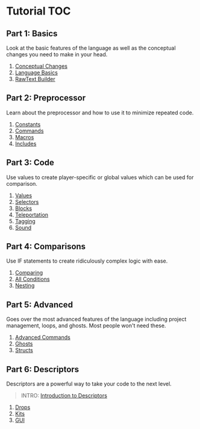 # **Tutorial TOC**
## Part 1: Basics
Look at the basic features of the language as well as the conceptual changes you need to make in your head.<br />
1. [Conceptual Changes](https://github.com/7UKECREAT0R/MCCompiled/blob/main/Tutorials/1aConcepts.md)
2. [Language Basics](https://github.com/7UKECREAT0R/MCCompiled/blob/main/Tutorials/1bBasics.md)
3. [RawText Builder](https://github.com/7UKECREAT0R/MCCompiled/blob/main/Tutorials/1cRawtext.md)

## Part 2: Preprocessor
Learn about the preprocessor and how to use it to minimize repeated code.<br />
1. [Constants](https://github.com/7UKECREAT0R/MCCompiled/blob/main/Tutorials/2aConstants.md)
2. [Commands](https://github.com/7UKECREAT0R/MCCompiled/blob/main/Tutorials/2bCommands.md)
3. [Macros](https://github.com/7UKECREAT0R/MCCompiled/blob/main/Tutorials/2cMacros.md)
4. [Includes](https://github.com/7UKECREAT0R/MCCompiled/blob/main/Tutorials/2dIncludes.md)

## Part 3: Code
Use values to create player-specific or global values which can be used for comparison.<br />
1. [Values](https://github.com/7UKECREAT0R/MCCompiled/blob/main/Tutorials/3aValues.md)
2. [Selectors](https://github.com/7UKECREAT0R/MCCompiled/blob/main/Tutorials/3bSelectors.md)
3. [Blocks](https://github.com/7UKECREAT0R/MCCompiled/blob/main/Tutorials/3cBlocks.md)
4. [Teleportation](https://github.com/7UKECREAT0R/MCCompiled/blob/main/Tutorials/3dTeleportation.md)
5. [Tagging](https://github.com/7UKECREAT0R/MCCompiled/blob/main/Tutorials/3eTagging.md)
6. [Sound](https://github.com/7UKECREAT0R/MCCompiled/blob/main/Tutorials/3fSound.md)

## Part 4: Comparisons
Use IF statements to create ridiculously complex logic with ease.<br />
1. [Comparing](https://github.com/7UKECREAT0R/MCCompiled/blob/main/Tutorials/4aComparing.md)
2. [All Conditions](https://github.com/7UKECREAT0R/MCCompiled/blob/main/Tutorials/4bConditions.md)
3. [Nesting](https://github.com/7UKECREAT0R/MCCompiled/blob/main/Tutorials/4cNesting.md)

## Part 5: Advanced
Goes over the most advanced features of the language including project management, loops, and ghosts. Most people won't need these.<br />
1. [Advanced Commands](https://github.com/7UKECREAT0R/MCCompiled/blob/main/Tutorials/5aAdvanced.md)
2. [Ghosts](https://github.com/7UKECREAT0R/MCCompiled/blob/main/Tutorials/5bGhosts.md)
3. [Structs](https://github.com/7UKECREAT0R/MCCompiled/blob/main/Tutorials/5cStructs.md)

## Part 6: Descriptors
Descriptors are a powerful way to take your code to the next level.
> INTRO: [Introduction to Descriptors](https://github.com/7UKECREAT0R/MCCompiled/blob/main/Tutorials/6Intro.md)
1. [Drops](https://github.com/7UKECREAT0R/MCCompiled/blob/main/Tutorials/6aDrops.md)
2. [Kits](https://github.com/7UKECREAT0R/MCCompiled/blob/main/Tutorials/6bKits.md)
3. [GUI](https://github.com/7UKECREAT0R/MCCompiled/blob/main/Tutorials/6cGUI.md)
